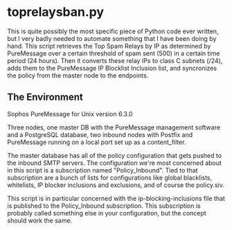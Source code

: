 # toprelaysban.py

This is quite possibly the most specific piece of Python code ever written, but I very badly needed to automate something that I have been doing by hand. This script retrieves the Top Spam Relays by IP as determined by PureMessage over a certain threshold of spam sent (500) in a certain time period (24 hours). Then it converts these relay IPs to class C subnets (/24), adds them to the PureMessage IP Blocklist Inclusion list, and syncronizes the policy from the master node to the endpoints.

## The Environment

Sophos PureMessage for Unix version 6.3.0

Three nodes, one master DB with the PureMessage management software and a PostgreSQL database, two inbound nodes with Postfix and PureMessage running on a local port set up as a content_filter. 

The master database has all of the policy configuration that gets pushed to the inbound SMTP servers. The configuration we're most concerned about in this script is a subscription named "Policy_Inbound". Tied to that subscription are a bunch of lists for configurations like global blacklists, whitelists, IP blocker inclusions and exclusions, and of course the policy.siv. 

This script is in particular concerned with the ip-blocking-inclusions file that is published to the Policy_Inbound subscription. This subscription is probably called something else in your configuration, but the concept should work the same. 
